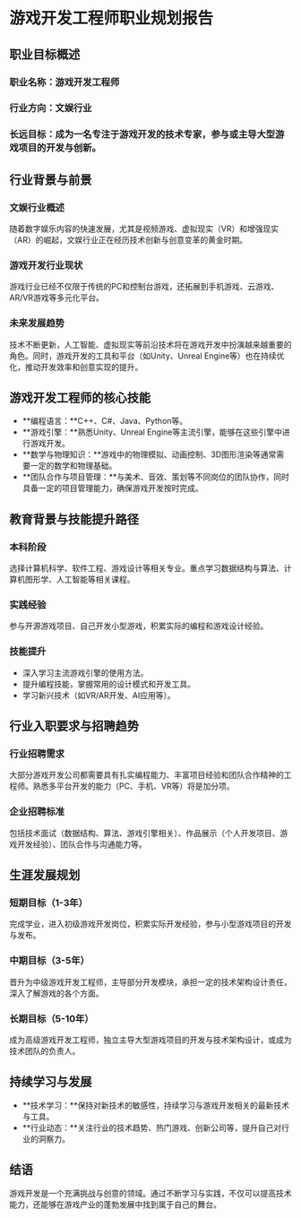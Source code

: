# 游戏开发工程师职业规划报告

## 职业目标概述

### 职业名称：游戏开发工程师
### 行业方向：文娱行业
### 长远目标：成为一名专注于游戏开发的技术专家，参与或主导大型游戏项目的开发与创新。

## 行业背景与前景

### 文娱行业概述
随着数字娱乐内容的快速发展，尤其是视频游戏、虚拟现实（VR）和增强现实（AR）的崛起，文娱行业正在经历技术创新与创意变革的黄金时期。

### 游戏开发行业现状
游戏行业已经不仅限于传统的PC和控制台游戏，还拓展到手机游戏、云游戏、AR/VR游戏等多元化平台。

### 未来发展趋势
技术不断更新，人工智能、虚拟现实等前沿技术将在游戏开发中扮演越来越重要的角色。同时，游戏开发的工具和平台（如Unity、Unreal Engine等）也在持续优化，推动开发效率和创意实现的提升。

## 游戏开发工程师的核心技能

- **编程语言：**C++、C#、Java、Python等。
- **游戏引擎：**熟悉Unity、Unreal Engine等主流引擎，能够在这些引擎中进行游戏开发。
- **数学与物理知识：**游戏中的物理模拟、动画控制、3D图形渲染等通常需要一定的数学和物理基础。
- **团队合作与项目管理：**与美术、音效、策划等不同岗位的团队协作，同时具备一定的项目管理能力，确保游戏开发按时完成。

## 教育背景与技能提升路径

### 本科阶段
选择计算机科学、软件工程、游戏设计等相关专业。重点学习数据结构与算法、计算机图形学、人工智能等相关课程。

### 实践经验
参与开源游戏项目、自己开发小型游戏，积累实际的编程和游戏设计经验。

### 技能提升
- 深入学习主流游戏引擎的使用方法。
- 提升编程技能，掌握常用的设计模式和开发工具。
- 学习新兴技术（如VR/AR开发、AI应用等）。

## 行业入职要求与招聘趋势

### 行业招聘需求
大部分游戏开发公司都需要具有扎实编程能力、丰富项目经验和团队合作精神的工程师。熟悉多平台开发的能力（PC、手机、VR等）将是加分项。

### 企业招聘标准
包括技术面试（数据结构、算法、游戏引擎相关）、作品展示（个人开发项目、游戏开发经验）、团队合作与沟通能力等。

## 生涯发展规划

### 短期目标（1-3年）
完成学业，进入初级游戏开发岗位，积累实际开发经验，参与小型游戏项目的开发与发布。

### 中期目标（3-5年）
晋升为中级游戏开发工程师，主导部分开发模块，承担一定的技术架构设计责任，深入了解游戏的各个方面。

### 长期目标（5-10年）
成为高级游戏开发工程师，独立主导大型游戏项目的开发与技术架构设计，或成为技术团队的负责人。

## 持续学习与发展

- **技术学习：**保持对新技术的敏感性，持续学习与游戏开发相关的最新技术与工具。
- **行业动态：**关注行业的技术趋势、热门游戏、创新公司等，提升自己对行业的洞察力。

## 结语

游戏开发是一个充满挑战与创意的领域。通过不断学习与实践，不仅可以提高技术能力，还能够在游戏产业的蓬勃发展中找到属于自己的舞台。